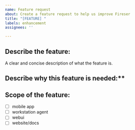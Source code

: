 ```yaml
---
name: Feature request
about: Create a feature request to help us improve Fireser
title: "[FEATURE] "
labels: enhancement
assignees: ''

---
```


## Describe the feature:

A clear and concise description of what the feature is.

## Describe why this feature is needed:**


## Scope of the feature:

- [ ] mobile app
- [ ] workstation agent
- [ ] webui
- [ ] website/docs
